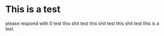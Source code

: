 # This is a test
please respond with 0
test this shit
test this shit
test this shit
test
this is a test
